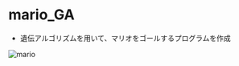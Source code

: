 # mario_GA
* 遺伝アルゴリズムを用いて、マリオをゴールするプログラムを作成

![mario](https://user-images.githubusercontent.com/88835817/181918225-33bbd7f7-a0de-4437-b1c3-3e55a1c10d46.gif)

